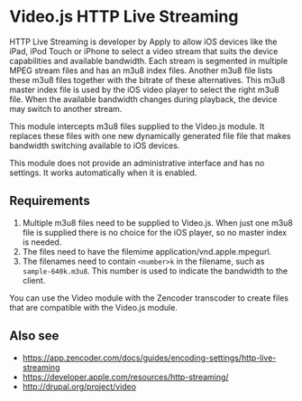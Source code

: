 Video.js HTTP Live Streaming
============================

HTTP Live Streaming is developer by Apply to allow iOS devices like the iPad,
iPod Touch or iPhone to select a video stream that suits the device capabilities
and available bandwidth. Each stream is segmented in multiple MPEG stream files
and has an m3u8 index files. Another m3u8 file lists these m3u8 files together
with the bitrate of these alternatives. This m3u8 master index file is used
by the iOS video player to select the right m3u8 file. When the available
bandwidth changes during playback, the device may switch to another stream.

This module intercepts m3u8 files supplied to the Video.js module.
It replaces these files with one new dynamically generated file file that makes
bandwidth switching available to iOS devices.

This module does not provide an administrative interface and has no
settings. It works automatically when it is enabled.

Requirements
------------

1. Multiple m3u8 files need to be supplied to Video.js. When just one m3u8 file
   is supplied there is no choice for the iOS player, so no master index is
   needed.
2. The files need to have the filemime application/vnd.apple.mpegurl.
3. The filenames need to contain `<number>k` in the filename, such as
   `sample-640k.m3u8`. This number is used to indicate the bandwidth
   to the client.

You can use the Video module with the Zencoder transcoder to create files
that are compatible with the Video.js module.

Also see
--------

- https://app.zencoder.com/docs/guides/encoding-settings/http-live-streaming
- https://developer.apple.com/resources/http-streaming/
- http://drupal.org/project/video
